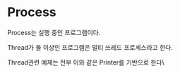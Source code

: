 # Process

Process는 실행 중인 프로그램이다.

Thread가 둘 이상인 프로그램은 멀티 쓰레드 프로세스라고 한다.



Thread관련 예제는 전부 이와 같은 Printer를 기반으로 한다\
